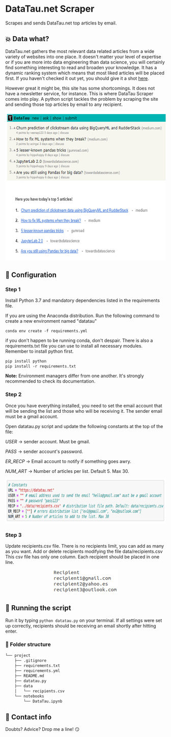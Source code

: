 # DataTau.net Scraper

Scrapes and sends DataTau.net top articles by email.

## :boom: Data what?

DataTau.net gathers the most relevant data related articles from a wide variety of websites into one place. It doesn't matter your level of expertise or if you are more into data engineering than data science, you will certainly find something interesting to read and broaden your knowledge. It has a dynamic ranking system which means that most liked articles will be placed first. If you haven't checked it out yet, you should give it a shot [here](https://datatau.net/ "DataTau's Homepage").

However great it might be, this site has some shortcomings. It does not have a newsletter service, for instance. This is where DataTau Scraper comes into play. A python script tackles the problem by scraping the site and sending those top articles by email to any recipient.

<p align="center">
  <img width="631" height="469" src="readme/res.png">
</p>

## :wrench: Configuration
### Step 1

Install Python 3.7 and mandatory dependencies listed in the requirements file.

If you are using the Anaconda distribution. Run the following command to create a new environment named "datatau"

```
conda env create -f requirements.yml
```

if you don't happen to be running conda, don't despair. There is also a requirements.txt file you can use to install all necessary modules. Remember to install python first.
```
pip install python
pip install -r requirements.txt
```

**Note:** Environment managers differ from one another. It's strongly recommended to check its documentation.

### Step 2
Once you have everything installed, you need to set the email account that will be sending the list and those who will be receiving it. The sender email must be a gmail account. 

Open datatau.py script and update the following constants at the top of the file:

*USER* -> sender account. Must be gmail.

*PASS* -> sender account's password.

*ER_RECP* -> Email account to notify if something goes awry.

*NUM_ART* -> Number of articles per list. Default 5. Max 30.

<p align="center">
  <img width="788" height="142" src="readme/settings.png">
</p>

### Step 3
Update recipients.csv file. There is no recipients limit, you can add as many as you want. Add or delete recipients modifying the file data/recipients.csv
This csv file has only one column. Each recipient should be placed in one line. 

<p align="center">
  <img width="205" height="77" src="readme/recp.png">
</p>

## :snake: Running the script

Run it by typing `python datatau.py` on your terminal. If all settings were set up correctly, recipients should be receiving an email shortly after hitting enter. 

### :file_folder: Folder structure
```
└── project
    ├── .gitignore
    ├── requirements.txt
    ├── requirements.yml
    ├── README.md
    ├── datatau.py
    ├── data
    │   └── recipients.csv
    └── notebooks
        └── DataTau.ipynb
```

## :love_letter: Contact info
Doubts? Advice?  Drop me a line! :smirk:
